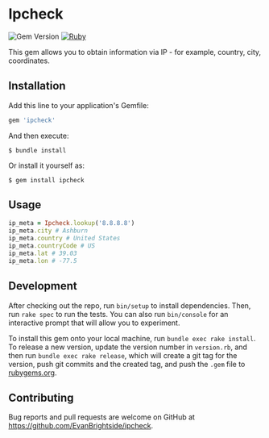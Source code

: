 # Ipcheck

![Gem Version](https://img.shields.io/gem/v/ipcheck)
[![Ruby](https://github.com/EvanBrightside/ipcheck/actions/workflows/main.yml/badge.svg)](https://github.com/EvanBrightside/ipcheck/actions/workflows/main.yml)

This gem allows you to obtain information via IP - for example, country, city, coordinates.

## Installation

Add this line to your application's Gemfile:

```ruby
gem 'ipcheck'
```

And then execute:

    $ bundle install

Or install it yourself as:

    $ gem install ipcheck

## Usage

```ruby
ip_meta = Ipcheck.lookup('8.8.8.8')
ip_meta.city # Ashburn
ip_meta.country # United States
ip_meta.countryCode # US
ip_meta.lat # 39.03
ip_meta.lon # -77.5
```

## Development

After checking out the repo, run `bin/setup` to install dependencies. Then, run `rake spec` to run the tests. You can also run `bin/console` for an interactive prompt that will allow you to experiment.

To install this gem onto your local machine, run `bundle exec rake install`. To release a new version, update the version number in `version.rb`, and then run `bundle exec rake release`, which will create a git tag for the version, push git commits and the created tag, and push the `.gem` file to [rubygems.org](https://rubygems.org).

## Contributing

Bug reports and pull requests are welcome on GitHub at https://github.com/EvanBrightside/ipcheck.
